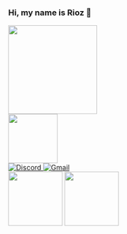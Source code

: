 ### Hi, my name is Rioz 👋

<div>
<a href="https://github.com/shrwed">
<img height="180em" src="https://github-readme-stats.vercel.app/api?username=shrwed&show_icons=true&theme=holi&include_all_commits=true&count_private=true"/>
<br>
<img height="100em" src="https://github-readme-stats.vercel.app/api/top-langs/?username=shrwed&layout=compact&langs_count=7&theme=holi"/>
</div>

<!-- <a href="https://www.instagram.com/_riozn/" rel="nofollow">
<img alt="Instagram" src="https://camo.githubusercontent.com/a520f916544f7361015ec171f01e188f33db64a99f1c86e2557936063e761c2e/68747470733a2f2f696d672e736869656c64732e696f2f62616467652f496e7374616772616d2d3130303030303f7374796c653d666f722d7468652d6261646765266c6f676f3d496e7374616772616d266c6f676f436f6c6f723d7768697465266c6162656c436f6c6f723d30303030303026636f6c6f723d626c61636b" data-canonical-src="https://img.shields.io/badge/Instagram-100000?style=for-the-badge&amp;logo=Instagram&amp;logoColor=white&amp;labelColor=000000&amp;color=black" style="max-width: 100%;">
</a> -->

<!--<a href="colocar o link do perfil" rel="nofollow">
  <img alt="Linkedin" src="https://camo.githubusercontent.com/f03c24456208dbf1e5ff7953e853612907f1ffe187fdcf6885a6eab24e3ffc64/68747470733a2f2f696d672e736869656c64732e696f2f62616467652f4c696e6b6564696e2d3130303030303f7374796c653d666f722d7468652d6261646765266c6f676f3d4c696e6b6564696e266c6f676f436f6c6f723d7768697465266c6162656c436f6c6f723d30303030303026636f6c6f723d626c61636b" data-canonical-src="https://img.shields.io/badge/Linkedin-100000?style=for-the-badge&amp;logo=Linkedin&amp;logoColor=white&amp;labelColor=000000&amp;color=black" style="max-width: 100%;">
</a> -->

<a href="https://discord.com/users/1001961116076888084" rel="nofollow">
<img alt="Discord"
src="https://camo.githubusercontent.com/9e9e8a703df0e22b70bf643a8a3a350c81a8fb33c976c12c1216f5313f40c0d3/68747470733a2f2f696d672e736869656c64732e696f2f62616467652f446973636f72642d3130303030303f7374796c653d666f722d7468652d6261646765266c6f676f3d446973636f7264266c6f676f436f6c6f723d7768697465266c6162656c436f6c6f723d30303030303026636f6c6f723d626c61636b" data-canonical-src="https://img.shields.io/badge/Discord-100000?style=for-the-badge&amp;logo=Discord&amp;logoColor=white&amp;labelColor=000000&amp;color=black" style="max-width: 100%;">
</a>

<a href="mailto:shrwedtrinity@gmail.com">
  <img alt="Gmail" src="https://camo.githubusercontent.com/a8f14aa5ac57f97ab69c38392ed42d889ee74e6f08f0843e0de18555958ae48a/68747470733a2f2f696d672e736869656c64732e696f2f62616467652f474d41496c2d3130303030303f7374796c653d666f722d7468652d6261646765266c6f676f3d476d61696c266c6f676f436f6c6f723d7768697465266c6162656c436f6c6f723d30303030303026636f6c6f723d626c61636b" data-canonical-src="https://img.shields.io/badge/GMAIl-100000?style=for-the-badge&amp;logo=Gmail&amp;logoColor=white&amp;labelColor=000000&amp;color=black" style="max-width: 100%;">
</a>

<div display="inline">
  <img width="110" height="110" src="https://cdn.jsdelivr.net/gh/devicons/devicon/icons/python/python-original-wordmark.svg" />
  <img width="110" height="110" src="https://cdn.jsdelivr.net/gh/devicons/devicon/icons/lua/lua-plain-wordmark.svg" />
</div>
